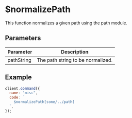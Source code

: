# $normalizePath

This function normalizes a given path using the path module.

## Parameters

| Parameter  | Description                       |
| ---------- | --------------------------------- |
| pathString | The path string to be normalized. |

## Example

```js
client.command({
  name: "misc",
  code: `
    $normalizePath[some/../path]
  `,
});
```

